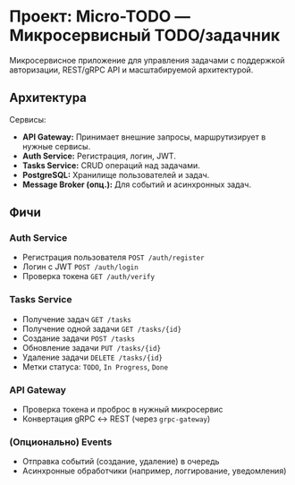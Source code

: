 # Проект: Micro-TODO — Микросервисный TODO/задачник

Микросервисное приложение для управления задачами с поддержкой авторизации, REST/gRPC API и масштабируемой архитектурой.

## Архитектура

Cервисы:
- **API Gateway:** Принимает внешние запросы, маршрутизирует в нужные сервисы.
- **Auth Service:** Регистрация, логин, JWT.
- **Tasks Service:** CRUD операций над задачами.
- **PostgreSQL:** Хранилище пользователей и задач.
- **Message Broker (опц.):** Для событий и асинхронных задач.

## Фичи

### Auth Service

- Регистрация пользователя `POST /auth/register`
- Логин с JWT `POST /auth/login`
- Проверка токена `GET /auth/verify`

### Tasks Service

- Получение задач `GET /tasks`
- Получение одной задачи `GET /tasks/{id}`
- Создание задачи `POST /tasks`
- Обновление задачи `PUT /tasks/{id}`
- Удаление задачи `DELETE /tasks/{id}`
- Метки статуса: `TODO`, `In Progress`, `Done`

### API Gateway

- Проверка токена и проброс в нужный микросервис
- Конвертация gRPC ↔ REST (через `grpc-gateway`)

### (Опционально) Events

- Отправка событий (создание, удаление) в очередь
- Асинхронные обработчики (например, логгирование, уведомления)

